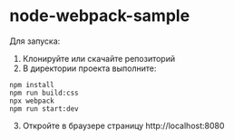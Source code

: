 # node-webpack-sample

Для запуска:

1. Клонируйте или скачайте репозиторий
2. В директории проекта выполните:
```
npm install
npm run build:css
npx webpack
npm run start:dev
``` 
3. Откройте в браузере страницу http://localhost:8080
